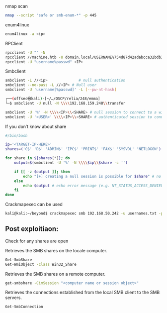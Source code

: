 
nmap scan 

```bash
nmap --script "safe or smb-enum-*" -p 445
```

enum4linux 

```bash
enum4linux -a <ip>
```

RPClient 

```bash
rpcclient -U "" -N
rpcclient //machine.htb -U domain.local/USERNAME%754d87d42adabcca32bdb34a876cbffb  --pw-nt-hash
rpcclient -U "username%passwd" <IP>
```

Smbclient 

```bash
smbclient -L //<ip>              # null authentication 
smbclient --no-pass -L //<IP> # Null user
smbclient -U 'username[%passwd]' -L [--pw-nt-hash]

┌──(offsec㉿kali)-[~/…/OSCP/relia/248/emma]
└─$ smbclient -U null -N \\\\192.168.159.248\\transfer

smbclient -U '%' -N \\\\<IP>\\<SHARE> # null session to connect to a windows share
smbclient -U '<USER>' \\\\<IP>\\<SHARE> # authenticated session to connect to a windows share (you will be prompted for a password)
```

If you don’t know about share 

```bash
#/bin/bash

ip='<TARGET-IP-HERE>'
shares=('C$' 'D$' 'ADMIN$' 'IPC$' 'PRINT$' 'FAX$' 'SYSVOL' 'NETLOGON')

for share in ${shares[*]}; do
    output=$(smbclient -U '%' -N \\\\$ip\\$share -c '') 

    if [[ -z $output ]]; then 
        echo "[+] creating a null session is possible for $share" # no output if command goes through, thus assuming that a session was created
    else
        echo $output # echo error message (e.g. NT_STATUS_ACCESS_DENIED or NT_STATUS_BAD_NETWORK_NAME)
    fi
done
```

Crackmapexec can be used 

```bash
kali@kali:~/beyond$ crackmapexec smb 192.168.50.242 -u usernames.txt -p passwords.txt --continue-on-success
```

## Post exploitiaon:

Check for any shares are open

Retrieves the SMB shares on the locale computer.
```bash
Get-SmbShare
Get-WmiObject -Class Win32_Share
```
Retrieves the SMB shares on a remote computer.
```bash
get-smbshare -CimSession "<computer name or session object>"
```
Retrieves the connections established from the local SMB client to the SMB servers.
```bash
Get-SmbConnection
```
